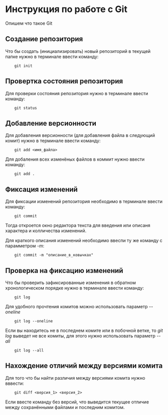 # Инструкция по работе с Git

Опишем что такое Git

## Создание репозитория 

Что бы создать (инициализировать) новый репозиторий в текущей папке нужно в терминале ввести команду:

        git init

## Провертка состояния репозитория

Для проверки состояния репозитория нужно в терминале ввести команду:

        git status

## Добавление версионности

Для добавления версионности (для добавления файла в следующий комит) нужно в терминале ввести команду:

        git add <имя_файла>

Для добаления всех изменёных файлов в коммит нужно ввести команду:

        git add .

## Фиксация изменений

Для фиксации изменений репозитория необходимо в терминале ввести команду:

        git commit

Тогда откроется окно редактора текста для введения или описаня характера и колличества изменений.

Для краткого описания изменений необходимо ввеспи ту же команду с парамметром *-m*:

        git commit -m "описание_в_ковычках"

## Проверка на фиксацию изменений

Что бы проверить зафиксированные изменения в обратном хронологическом порядке нужно в терминале ввести команду:

        git log

Для удобного прочтения комитов можно использовать параметр *--oneline*

        git log --oneline

Если вы находитесь не в последнем комите или в побочной ветке, то *git log* выведет не все комиты, для этого нужно использовать параметр *--all*

        git log --all

## Нахождение отличий между версиями комита

Для того что бы найти различия между версиями комита нужно вввести:

        git diff <версия_1> <версия_2>

Если ввесте команду без версий, что выведится текущее отличие между сохранёнными файлами и последним комитом.